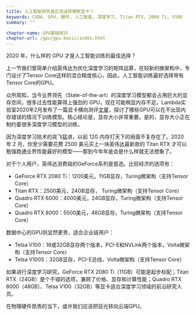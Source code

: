 ```yaml
---
title: 人工智能研究者应该选择哪款显卡？
keywords: CUDA, GPU, 硬件, 人工智能, 深度学习, Titan RTX, 2080 Ti, V100
summary: ""

chapter-name: GPU基础知识
chapter-url: /gpu/gpu-basic/index.html
---
```


2020 年，什么样的 GPU 才是人工智能训练的最佳选择？

上一节我们曾简单介绍英伟达为优化深度学习的矩阵运算，在较新的微架构中，专门设计了Tensor Core这样的混合精度核心，因此，人工智能训练最好选择带有Tensor Core的GPU。

众所周知，当今业界领先（State-of-the-art）的深度学习模型都会占用巨大的显存空间，很多过去性能算得上强劲的 GPU，现在可能稍显内存不足。Lambda实验室2020年2月发布了一篇显卡横向测评[文章](https://lambdalabs.com/blog/choosing-a-gpu-for-deep-learning/)，探讨了哪些GPU可以在不出现内存错误的情况下训练模型。核心结论是，显存大小非常重要。是的，显存大小正在制约着很多深度学习模型的训练。

因为深度学习技术的突飞猛进，以前 12G 内存打天下的局面不复存在了。2020 年 2 月，你至少需要花费 2500 美元买上一块英伟达最新款的 Titan RTX 才可以勉强跑通业界性能最好的模型——那到今年年底会是什么样就无法想象了。

对于个人用户，英伟达消费级的GeForce系列是首选。比较经济的选项有：

* GeForce RTX 2080 Ti：1200美元，11GB显存，Turing微架构（支持Tensor Core）
* Titan RTX：2500美元，24GB显存， Turing微架构（支持Tensor Core）
* Quadro RTX 6000：4000美元，24GB显存，Turing微架构（支持Tensor Core）
* Quadro RTX 8000：5500美元，48GB显存，Turing微架构（支持Tensor Core）

数据中心的GPU则显然更贵，适合企业级用户：

* Telsa V100：16或32GB显存两个版本，PCI-E和NVLink两个版本，Volta微架构（支持Tensor Core）
* Telsa V100S：32GB显存，PCI-E总线，Volta微架构（支持Tensor Core）

如果进行深度学习研究，GeForce RTX 2080 Ti（11GB）可能是起步标配；Titan RTX（24GB）是个不错的选项，兼顾了价格、显存和计算性能；Quadro RTX 8000（48GB）、Telsa V100（32GB）等显卡适合深度学习领域的前沿研究人员。

在物理硬件昂贵的当下，或许我们应该把目光转向云端GPU。